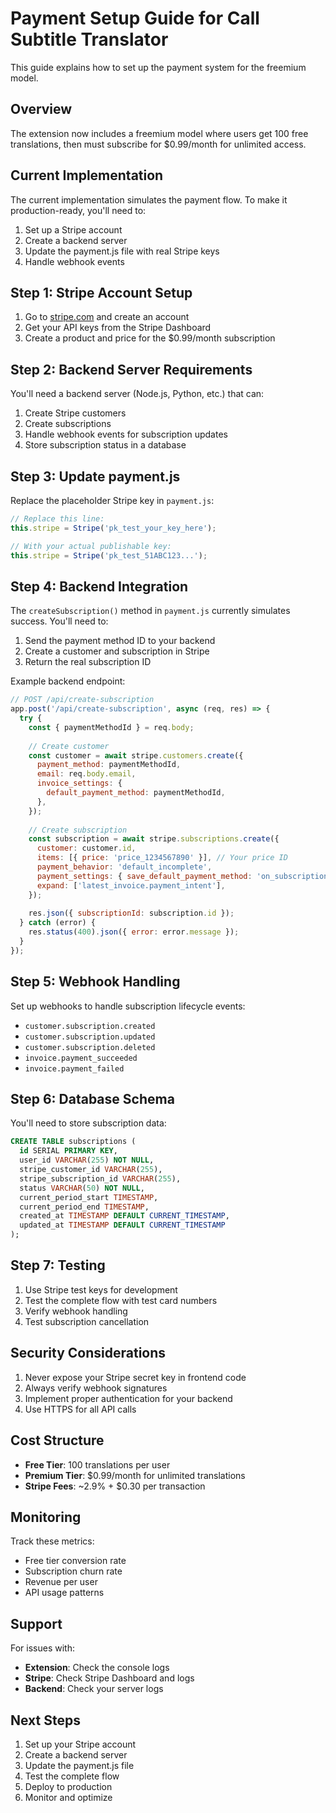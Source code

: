 # Payment Setup Guide for Call Subtitle Translator

This guide explains how to set up the payment system for the freemium model.

## Overview

The extension now includes a freemium model where users get 100 free translations, then must subscribe for $0.99/month for unlimited access.

## Current Implementation

The current implementation simulates the payment flow. To make it production-ready, you'll need to:

1. Set up a Stripe account
2. Create a backend server
3. Update the payment.js file with real Stripe keys
4. Handle webhook events

## Step 1: Stripe Account Setup

1. Go to [stripe.com](https://stripe.com) and create an account
2. Get your API keys from the Stripe Dashboard
3. Create a product and price for the $0.99/month subscription

## Step 2: Backend Server Requirements

You'll need a backend server (Node.js, Python, etc.) that can:

1. Create Stripe customers
2. Create subscriptions
3. Handle webhook events for subscription updates
4. Store subscription status in a database

## Step 3: Update payment.js

Replace the placeholder Stripe key in `payment.js`:

```javascript
// Replace this line:
this.stripe = Stripe('pk_test_your_key_here');

// With your actual publishable key:
this.stripe = Stripe('pk_test_51ABC123...');
```

## Step 4: Backend Integration

The `createSubscription()` method in `payment.js` currently simulates success. You'll need to:

1. Send the payment method ID to your backend
2. Create a customer and subscription in Stripe
3. Return the real subscription ID

Example backend endpoint:

```javascript
// POST /api/create-subscription
app.post('/api/create-subscription', async (req, res) => {
  try {
    const { paymentMethodId } = req.body;
    
    // Create customer
    const customer = await stripe.customers.create({
      payment_method: paymentMethodId,
      email: req.body.email,
      invoice_settings: {
        default_payment_method: paymentMethodId,
      },
    });
    
    // Create subscription
    const subscription = await stripe.subscriptions.create({
      customer: customer.id,
      items: [{ price: 'price_1234567890' }], // Your price ID
      payment_behavior: 'default_incomplete',
      payment_settings: { save_default_payment_method: 'on_subscription' },
      expand: ['latest_invoice.payment_intent'],
    });
    
    res.json({ subscriptionId: subscription.id });
  } catch (error) {
    res.status(400).json({ error: error.message });
  }
});
```

## Step 5: Webhook Handling

Set up webhooks to handle subscription lifecycle events:

- `customer.subscription.created`
- `customer.subscription.updated`
- `customer.subscription.deleted`
- `invoice.payment_succeeded`
- `invoice.payment_failed`

## Step 6: Database Schema

You'll need to store subscription data:

```sql
CREATE TABLE subscriptions (
  id SERIAL PRIMARY KEY,
  user_id VARCHAR(255) NOT NULL,
  stripe_customer_id VARCHAR(255),
  stripe_subscription_id VARCHAR(255),
  status VARCHAR(50) NOT NULL,
  current_period_start TIMESTAMP,
  current_period_end TIMESTAMP,
  created_at TIMESTAMP DEFAULT CURRENT_TIMESTAMP,
  updated_at TIMESTAMP DEFAULT CURRENT_TIMESTAMP
);
```

## Step 7: Testing

1. Use Stripe test keys for development
2. Test the complete flow with test card numbers
3. Verify webhook handling
4. Test subscription cancellation

## Security Considerations

1. Never expose your Stripe secret key in frontend code
2. Always verify webhook signatures
3. Implement proper authentication for your backend
4. Use HTTPS for all API calls

## Cost Structure

- **Free Tier**: 100 translations per user
- **Premium Tier**: $0.99/month for unlimited translations
- **Stripe Fees**: ~2.9% + $0.30 per transaction

## Monitoring

Track these metrics:
- Free tier conversion rate
- Subscription churn rate
- Revenue per user
- API usage patterns

## Support

For issues with:
- **Extension**: Check the console logs
- **Stripe**: Check Stripe Dashboard and logs
- **Backend**: Check your server logs

## Next Steps

1. Set up your Stripe account
2. Create a backend server
3. Update the payment.js file
4. Test the complete flow
5. Deploy to production
6. Monitor and optimize
